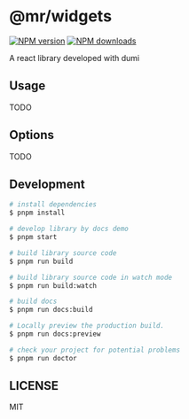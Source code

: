 # @mr/widgets

[![NPM version](https://img.shields.io/npm/v/@mr/ui.svg?style=flat)](https://npmjs.org/package/@mr/ui) [![NPM downloads](http://img.shields.io/npm/dm/@mr/ui.svg?style=flat)](https://npmjs.org/package/@mr/ui)

A react library developed with dumi

## Usage

TODO

## Options

TODO

## Development

```bash
# install dependencies
$ pnpm install

# develop library by docs demo
$ pnpm start

# build library source code
$ pnpm run build

# build library source code in watch mode
$ pnpm run build:watch

# build docs
$ pnpm run docs:build

# Locally preview the production build.
$ pnpm run docs:preview

# check your project for potential problems
$ pnpm run doctor
```

## LICENSE

MIT
